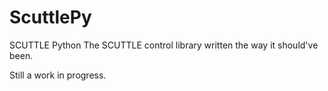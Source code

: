 # ScuttlePy
SCUTTLE Python
The SCUTTLE control library written the way it should've been.

Still a work in progress.
